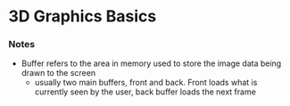 # 3D Graphics Basics

### Notes
- Buffer refers to the area in memory used to store the image data being drawn to the screen
    - usually two main buffers, front and back. Front loads what is currently seen by the user, back buffer loads the next frame